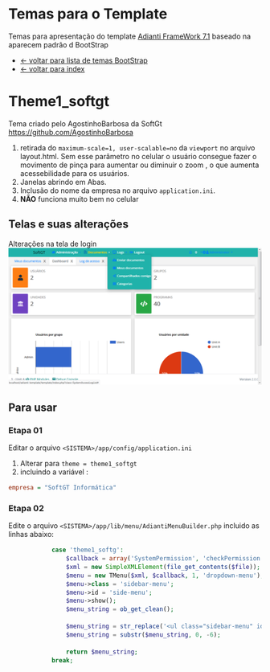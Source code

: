 # Temas para o Template
Temas para apresentação do template [Adianti FrameWork 7.1](https://www.adianti.com.br/) baseado na aparecem padrão d BootStrap

* [<- voltar para lista de temas BootStrap](../template.md)
* [<- voltar para index](../../README.md)


# Theme1_softgt

Tema criado pelo AgostinhoBarbosa da SoftGt
https://github.com/AgostinhoBarbosa


1. retirada do `maximum-scale=1, user-scalable=no` da `viewport` no arquivo layout.html. Sem esse parâmetro no celular o usuário consegue fazer o movimento de pinça para aumentar ou diminuir o zoom , o que aumenta acessebilidade para os usuários.
1. Janelas abrindo em Abas. 
1. Inclusão do nome da empresa no arquivo `application.ini`.
1. **NÃO** funciona muito bem no celular


## Telas e suas alterações
Alterações na tela de login
![Theme3_v4_login](../img/theme1_softgt.png)


## Para usar 

### Etapa 01 
Editar o arquivo `<SISTEMA>/app/config/application.ini`

1. Alterar para `theme = theme1_softgt`
1. incluindo a variável : 
```ini
empresa = "SoftGT Informática"
```
### Etapa 02
Edite o arquivo `<SISTEMA>/app/lib/menu/AdiantiMenuBuilder.php` incluido as linhas abaixo:
```php
            case 'theme1_softg':
                $callback = array('SystemPermission', 'checkPermission');
                $xml = new SimpleXMLElement(file_get_contents($file));
                $menu = new TMenu($xml, $callback, 1, 'dropdown-menu');
                $menu->class = 'sidebar-menu';
                $menu->id = 'side-menu';
                $menu->show();
                $menu_string = ob_get_clean();

                $menu_string = str_replace('<ul class="sidebar-menu" id="side-menu">', '', $menu_string);
                $menu_string = substr($menu_string, 0, -6);

                return $menu_string;
            break;
```